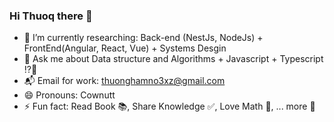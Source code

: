 ### Hi Thuoq there 👋

- 🌱 I’m currently researching: Back-end (NestJs, NodeJs) + FrontEnd(Angular, React, Vue) + Systems Desgin
- 💬 Ask me about Data structure and Algorithms + Javascript + Typescript ⁉️🙋
- 📬 Email for work: thuonghamno3xz@gmail.com 
- 😄 Pronouns: Cownutt
- ⚡ Fun fact: Read Book 📚, Share Knowledge ✅, Love Math 🧮, ... more 🎉
<!--
**JohnCowNut/JohnCowNut** is a ✨ _special_ ✨ repository because its `README.md` (this file) appears on your GitHub profile.

Here are some ideas to get you started:

-->
